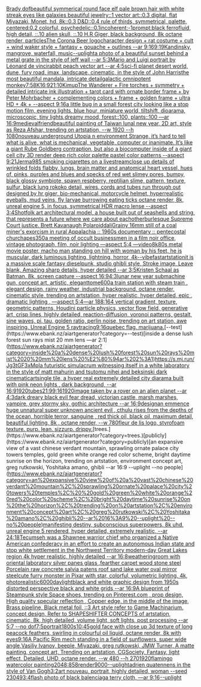 [Brady,](https://www.ebank.nz/aiartgenerator?category=Brady%2C)[dof](https://www.ebank.nz/aiartgenerator?category=dof)[beautiful symmerical round face elf pale brown hair with white streak eyes like galaxies beautiful jewelry::1 vector art::0.3 digital, flat Miyazaki, Monet, hd, 8k::0.3 D&D::0.4 rule of thirds, symmetrical, palette, centered:0.2 colorful, psychedelic::0.1](https://www.ebank.nz/aiartgenerator?category=beautiful%20symmerical%20round%20face%20elf%20pale%20brown%20hair%20with%20white%20streak%20eyes%20like%20galaxies%20beautiful%20jewelry%3A%3A1%20vector%20art%3A%3A0.3%20digital%2C%20flat%20Miyazaki%2C%20Monet%2C%20hd%2C%208k%3A%3A0.3%20D%26D%3A%3A0.4%20rule%20of%20thirds%2C%20symmetrical%2C%20palette%2C%20centered%3A0.2%20colorful%2C%20psychedelic%3A%3A0.1)[incoherent:-1](https://www.ebank.nz/aiartgenerator?category=incoherent%3A-1)[prompt:black ferrofluid, high detail, ::.10 alien skull, ::.10 H.R Giger, black background, 8k octane render, particles](https://www.ebank.nz/aiartgenerator?category=prompt%3Ablack%20ferrofluid%2C%20high%20detail%2C%20%3A%3A.10%20alien%20skull%2C%20%3A%3A.10%20H.R%20Giger%2C%20black%20background%2C%208k%20octane%20render%2C%20particles)[The Corona Beer logo](https://www.ebank.nz/aiartgenerator?category=The%20Corona%20Beer%20logo)[character design + rat costume + cult + wind waker style + fantasy + gouache + outlines --ar 9:16](https://www.ebank.nz/aiartgenerator?category=character%20design%20%2B%20rat%20costume%20%2B%20cult%20%2B%20wind%20waker%20style%20%2B%20fantasy%20%2B%20gouache%20%2B%20outlines%20--ar%209%3A16)[9:19](https://www.ebank.nz/aiartgenerator?category=9%3A19)[Kandinsky, mangrove, waterfall, music](https://www.ebank.nz/aiartgenerator?category=Kandinsky%2C%20mangrove%2C%20waterfall%2C%20music)[--uplight](https://www.ebank.nz/aiartgenerator?category=--uplight)[a photo of a beautiful sunset behind a metal grate in the style of jeff wall --ar 5:3](https://www.ebank.nz/aiartgenerator?category=a%20photo%20of%20a%20beautiful%20sunset%20behind%20a%20metal%20grate%20in%20the%20style%20of%20jeff%20wall%20--ar%205%3A3)[Mario and Luigi portrait by Léonard de vinci](https://www.ebank.nz/aiartgenerator?category=Mario%20and%20Luigi%20portrait%20by%20L%C3%A9onard%20de%20vinci)[rabbit peach vector art --ar 4:5](https://www.ebank.nz/aiartgenerator?category=rabbit%20peach%20vector%20art%20--ar%204%3A5)[sci-fi planet desert world, dune, fury road, imax, landscape, cinematic, in the style of John Harris](https://www.ebank.nz/aiartgenerator?category=sci-fi%20planet%20desert%20world%2C%20dune%2C%20fury%20road%2C%20imax%2C%20landscape%2C%20cinematic%2C%20in%20the%20style%20of%20John%20Harris)[the most beautiful mandala, intricate detail](https://www.ebank.nz/aiartgenerator?category=the%20most%20beautiful%20mandala%2C%20intricate%20detail)[galactic omnipotent monkey](https://www.ebank.nz/aiartgenerator?category=galactic%20omnipotent%20monkey)[7:5](https://www.ebank.nz/aiartgenerator?category=7%3A5)[8K](https://www.ebank.nz/aiartgenerator?category=8K)[16:9](https://www.ebank.nz/aiartgenerator?category=16%3A9)[21:10](https://www.ebank.nz/aiartgenerator?category=21%3A10)[Kim](https://www.ebank.nz/aiartgenerator?category=Kim)[up](https://www.ebank.nz/aiartgenerator?category=up)[The Wanderer + Fire torches + symmetry + detailed intricate ink illustration + tarot card with ornate border frame + by Peter Mohrbacher + complementing colors + frame + golden frame + ultra HD + 4k + --aspect 9:16](https://www.ebank.nz/aiartgenerator?category=The%20Wanderer%20%2B%20Fire%20torches%20%2B%20symmetry%20%2B%20detailed%20intricate%20ink%20illustration%20%2B%20tarot%20card%20with%20ornate%20border%20frame%20%2B%20by%20Peter%20Mohrbacher%20%2B%20complementing%20colors%20%2B%20frame%20%2B%20golden%20frame%20%2B%20ultra%20HD%20%2B%204k%20%2B%20--aspect%209%3A16)[a little bug in a small forest city looking like a stop motion film, evening lights, blue hour, miniature world, tiltshift, dioarama, microscopic, tiny lights,dreamy mood, forest::100, plants::100 —ar 16:9](https://www.ebank.nz/aiartgenerator?category=a%20little%20bug%20in%20a%20small%20forest%20city%20looking%20like%20a%20stop%20motion%20film%2C%20evening%20lights%2C%20blue%20hour%2C%20miniature%20world%2C%20tiltshift%2C%20dioarama%2C%20microscopic%2C%20tiny%20lights%2Cdreamy%20mood%2C%20forest%3A%3A100%2C%20plants%3A%3A100%20%E2%80%94ar%2016%3A9)[medieval](https://www.ebank.nz/aiartgenerator?category=medieval)[friend](https://www.ebank.nz/aiartgenerator?category=friend)[beautiful painting of Taiwan lunal new year, 2D art, style as Reza Afshar, trending on artstation, --w 1920 --h 1080](https://www.ebank.nz/aiartgenerator?category=beautiful%20painting%20of%20Taiwan%20lunal%20new%20year%2C%202D%20art%2C%20style%20as%20Reza%20Afshar%2C%20trending%20on%20artstation%2C%20--w%201920%20--h%201080)[nouveau,](https://www.ebank.nz/aiartgenerator?category=nouveau%2C)[underground Utopia n environment  Strange,  it’s hard to tell what is alive, what is mechanical, vegetable, computer or inanimate. It’s like a giant Rube Goldberg contraption, but also a biocomputer inside of a giant cell city 3D render deep rich color palette pastel color patterns --aspect 9:21](https://www.ebank.nz/aiartgenerator?category=underground%20Utopia%20n%20environment%20%20Strange%2C%20%20it%E2%80%99s%20hard%20to%20tell%20what%20is%20alive%2C%20what%20is%20mechanical%2C%20vegetable%2C%20computer%20or%20inanimate.%20It%E2%80%99s%20like%20a%20giant%20Rube%20Goldberg%20contraption%2C%20but%20also%20a%20biocomputer%20inside%20of%20a%20giant%20cell%20city%203D%20render%20deep%20rich%20color%20palette%20pastel%20color%20patterns%20--aspect%209%3A21)[Jerma985 smoking cigarettes on a livestream](https://www.ebank.nz/aiartgenerator?category=Jerma985%20smoking%20cigarettes%20on%20a%20livestream)[close up details of wrinkled folds flabby, lungs, brain matter and anatomical heart vessel, hues of, pinks, purples and blues and specks of red wet slimey pores, bumpy, black glossy symbiote, spawn respberry, reptilian slime, pattern, texture, sulfur, black lung rokoko detail, wires, cords and tubes run through out designed by hr giger, bio-mechanical, motorcycle helmet, hyperrealistic eyeballs, mud veins, fly larvae burrowing eating ticks octane render, 8k, unreal engine 5, in focus, symmetrical HDR macro lense --aspect 3:4](https://www.ebank.nz/aiartgenerator?category=close%20up%20details%20of%20wrinkled%20folds%20flabby%2C%20lungs%2C%20brain%20matter%20and%20anatomical%20heart%20vessel%2C%20hues%20of%2C%20pinks%2C%20purples%20and%20blues%20and%20specks%20of%20red%20wet%20slimey%20pores%2C%20bumpy%2C%20black%20glossy%20symbiote%2C%20spawn%20respberry%2C%20reptilian%20slime%2C%20pattern%2C%20texture%2C%20sulfur%2C%20black%20lung%20rokoko%20detail%2C%20wires%2C%20cords%20and%20tubes%20run%20through%20out%20designed%20by%20hr%20giger%2C%20bio-mechanical%2C%20motorcycle%20helmet%2C%20hyperrealistic%20eyeballs%2C%20mud%20veins%2C%20fly%20larvae%20burrowing%20eating%20ticks%20octane%20render%2C%208k%2C%20unreal%20engine%205%2C%20in%20focus%2C%20symmetrical%20HDR%20macro%20lense%20--aspect%203%3A4)[Shot](https://www.ebank.nz/aiartgenerator?category=Shot)[folk art architectural model, a house built out of seashells and string, that represents a future where we care about eachother](https://www.ebank.nz/aiartgenerator?category=folk%20art%20architectural%20model%2C%20a%20house%20built%20out%20of%20seashells%20and%20string%2C%20that%20represents%20a%20future%20where%20we%20care%20about%20eachother)[burlesque Supreme Court justice. Brett Kavanaugh Polaroid](https://www.ebank.nz/aiartgenerator?category=burlesque%20Supreme%20Court%20justice.%20Brett%20Kavanaugh%20Polaroid)[dali](https://www.ebank.nz/aiartgenerator?category=dali)[Grainy 16mm still of a coal miner's exorcism in rural Appalachia :: 1960s documentary :: pentecostal church](https://www.ebank.nz/aiartgenerator?category=Grainy%2016mm%20still%20of%20a%20coal%20miner%27s%20exorcism%20in%20rural%20Appalachia%20%3A%3A%201960s%20documentary%20%3A%3A%20pentecostal%20church)[apes](https://www.ebank.nz/aiartgenerator?category=apes)[350](https://www.ebank.nz/aiartgenerator?category=350)[a meeting of occult businessmen in a film noir office, vintage photograph, film, noir lighting —aspect 5:4 —video](https://www.ebank.nz/aiartgenerator?category=a%20meeting%20of%20occult%20businessmen%20in%20a%20film%20noir%20office%2C%20vintage%20photograph%2C%20film%2C%20noir%20lighting%20%E2%80%94aspect%205%3A4%20%E2%80%94video)[8k](https://www.ebank.nz/aiartgenerator?category=8k)[80s metal movie poster, macho man standing on hill with woman by his feet, he is muscular, dark luminous lighting, lightning, horror, 4k](https://www.ebank.nz/aiartgenerator?category=80s%20metal%20movie%20poster%2C%20macho%20man%20standing%20on%20hill%20with%20woman%20by%20his%20feet%2C%20he%20is%20muscular%2C%20dark%20luminous%20lighting%2C%20lightning%2C%20horror%2C%204k)[--vibefast](https://www.ebank.nz/aiartgenerator?category=--vibefast)[artstation](https://www.ebank.nz/aiartgenerator?category=artstation)[it is a massive scale  fantasy dieselpunk, studio ghibli style, Stroke image, Leave blank, Amazing sharp details, hyper detailed --ar 3:5](https://www.ebank.nz/aiartgenerator?category=it%20is%20a%20massive%20scale%20%20fantasy%20dieselpunk%2C%20studio%20ghibli%20style%2C%20Stroke%20image%2C%20Leave%20blank%2C%20Amazing%20sharp%20details%2C%20hyper%20detailed%20--ar%203%3A5)[Kristen Schaal as Batman, 8k, screen capture --aspect 16:9](https://www.ebank.nz/aiartgenerator?category=Kristen%20Schaal%20as%20Batman%2C%208k%2C%20screen%20capture%20--aspect%2016%3A9)[4:3](https://www.ebank.nz/aiartgenerator?category=4%3A3)[lunar new year submachine gun, concept art, artistic, elegant](https://www.ebank.nz/aiartgenerator?category=lunar%20new%20year%20submachine%20gun%2C%20concept%20art%2C%20artistic%2C%20elegant)[tome](https://www.ebank.nz/aiartgenerator?category=tome)[600](https://www.ebank.nz/aiartgenerator?category=600)[a train station with steam train , elegant design, rainy weather, industrial background, octane render, cinematic style, trending on artstation, hyper realistic, hyper detailed, epic , dramatic lighting , —aspect 5:4](https://www.ebank.nz/aiartgenerator?category=a%20train%20station%20with%20steam%20train%20%2C%20elegant%20design%2C%20rainy%20weather%2C%20industrial%20background%2C%20octane%20render%2C%20cinematic%20style%2C%20trending%20on%20artstation%2C%20hyper%20realistic%2C%20hyper%20detailed%2C%20epic%20%2C%20dramatic%20lighting%20%2C%20%E2%80%94aspect%205%3A4)[—ar 188:164 vertical gradient, texture, geometric patterns, Houdini particle physics, vector flow field, generative art, crisp lines, highly detailed, reaction-diffusion, voronoi patterns, gestalt, sine waves, pi, tau, golden ratio, perlin noise, trending on art station, awe inspiring, Unreal Engine 5 raytracing](https://www.ebank.nz/aiartgenerator?category=%E2%80%94ar%20188%3A164%20vertical%20gradient%2C%20texture%2C%20geometric%20patterns%2C%20Houdini%20particle%20physics%2C%20vector%20flow%20field%2C%20generative%20art%2C%20crisp%20lines%2C%20highly%20detailed%2C%20reaction-diffusion%2C%20voronoi%20patterns%2C%20gestalt%2C%20sine%20waves%2C%20pi%2C%20tau%2C%20golden%20ratio%2C%20perlin%20noise%2C%20trending%20on%20art%20station%2C%20awe%20inspiring%2C%20Unreal%20Engine%205%20raytracing)[9:16](https://www.ebank.nz/aiartgenerator?category=9%3A16)[quebec flag. marijuana.](https://www.ebank.nz/aiartgenerator?category=quebec%20flag.%20marijuana.)[--test](https://www.ebank.nz/aiartgenerator?category=--test)[inside a dense lush forest sun rays mist 20 mm lens —ar 2:1](https://www.ebank.nz/aiartgenerator?category=inside%20a%20dense%20lush%20forest%20sun%20rays%20mist%2020%20mm%20lens%20%E2%80%94ar%202%3A1)[<https://s.mj.run/Jg3tGF3xMpI>](https://www.ebank.nz/aiartgenerator?category=%3Chttps%3A//s.mj.run/Jg3tGF3xMpI%3E)[a futuristic simulacrum witnessing itself in a white laboratory in the style of matt mahurin and tsutomu nihei and beksinski dark cinematic](https://www.ebank.nz/aiartgenerator?category=a%20futuristic%20simulacrum%20witnessing%20itself%20in%20a%20white%20laboratory%20in%20the%20style%20of%20matt%20mahurin%20and%20tsutomu%20nihei%20and%20beksinski%20dark%20cinematic)[art](https://www.ebank.nz/aiartgenerator?category=art)[single tile, a hyper real extremely detailed city diarama built with pink neon lights , dark background, --ar 16:9](https://www.ebank.nz/aiartgenerator?category=single%20tile%2C%20a%20hyper%20real%20extremely%20detailed%20city%20diarama%20built%20with%20pink%20neon%20lights%20%2C%20dark%20background%2C%20--ar%2016%3A9)[1920](https://www.ebank.nz/aiartgenerator?category=1920)[tubes](https://www.ebank.nz/aiartgenerator?category=tubes)[21:9](https://www.ebank.nz/aiartgenerator?category=21%3A9)[9:16](https://www.ebank.nz/aiartgenerator?category=9%3A16)[1920](https://www.ebank.nz/aiartgenerator?category=1920)[image taken by a rover on an alien planet --ar 4:3](https://www.ebank.nz/aiartgenerator?category=image%20taken%20by%20a%20rover%20on%20an%20alien%20planet%20--ar%204%3A3)[dark dreary black evil fear dread, victorian castle, marsh marshes, vampire, grey stormy sky, gothic architecture --ar 16:9](https://www.ebank.nz/aiartgenerator?category=dark%20dreary%20black%20evil%20fear%20dread%2C%20victorian%20castle%2C%20marsh%20marshes%2C%20vampire%2C%20grey%20stormy%20sky%2C%20gothic%20architecture%20--ar%2016%3A9)[design](https://www.ebank.nz/aiartgenerator?category=design)[an emmence  huge unnatural super unknown ancient evil , cthulu  rises from the depths of the ocean, horrible terror,  sanguine , red thick oil, black oil,  maximum detail, beautiful lighting,  8k , octane render, --w 780](https://www.ebank.nz/aiartgenerator?category=an%20emmence%20%20huge%20unnatural%20super%20unknown%20ancient%20evil%20%2C%20cthulu%20%20rises%20from%20the%20depths%20of%20the%20ocean%2C%20horrible%20terror%2C%20%20sanguine%20%2C%20red%20thick%20oil%2C%20black%20oil%2C%20%20maximum%20detail%2C%20beautiful%20lighting%2C%20%208k%20%2C%20octane%20render%2C%20--w%20780)[fleur de lis logo, styrofoam texture. purp. lean. sizzurp. drippy.](https://www.ebank.nz/aiartgenerator?category=fleur%20de%20lis%20logo%2C%20styrofoam%20texture.%20purp.%20lean.%20sizzurp.%20drippy.)[trees.](https://www.ebank.nz/aiartgenerator?category=trees.)[publicly](https://www.ebank.nz/aiartgenerator?category=publicly)[an expansive view of a vast chinese verdant mountain, sprawling ornate palace city towers temples,  gold green white orange red color scheme, bright daytime sunrise on the horizon, trending on artstation, environment concept art, greg rutkowski, Yoshitaka amano, ghibli --ar 16:9 --uplight --no people](https://www.ebank.nz/aiartgenerator?category=an%20expansive%20view%20of%20a%20vast%20chinese%20verdant%20mountain%2C%20sprawling%20ornate%20palace%20city%20towers%20temples%2C%20%20gold%20green%20white%20orange%20red%20color%20scheme%2C%20bright%20daytime%20sunrise%20on%20the%20horizon%2C%20trending%20on%20artstation%2C%20environment%20concept%20art%2C%20greg%20rutkowski%2C%20Yoshitaka%20amano%2C%20ghibli%20--ar%2016%3A9%20--uplight%20--no%20people)[manifesting destiny, subconscious superpowers, 8k uhd, unreal engine 5 rendered, hyper detailed,  extremely realistic,  --ar 24:18](https://www.ebank.nz/aiartgenerator?category=manifesting%20destiny%2C%20subconscious%20superpowers%2C%208k%20uhd%2C%20unreal%20engine%205%20rendered%2C%20hyper%20detailed%2C%20%20extremely%20realistic%2C%20%20--ar%2024%3A18)[Tecumseh was a Shawnee warrior chief who organized a Native American confederacy in an effort to create an autonomous Indian state and stop white settlement in the Northwest Territory modern-day Great Lakes region 4k hyper realistic, highly detailed --ar 16:8](https://www.ebank.nz/aiartgenerator?category=Tecumseh%20was%20a%20Shawnee%20warrior%20chief%20who%20organized%20a%20Native%20American%20confederacy%20in%20an%20effort%20to%20create%20an%20autonomous%20Indian%20state%20and%20stop%20white%20settlement%20in%20the%20Northwest%20Territory%20modern-day%20Great%20Lakes%20region%204k%20hyper%20realistic%2C%20highly%20detailed%20--ar%2016%3A8)[weathering](https://www.ebank.nz/aiartgenerator?category=weathering)[room with oriental laboratory silver panes glass ,fearther carpet wood stone steel Porcelain raw concrete salvia patens roof sand lake water oval mirror steel](https://www.ebank.nz/aiartgenerator?category=room%20with%20oriental%20laboratory%20silver%20panes%20glass%20%2Cfearther%20carpet%20wood%20stone%20steel%20Porcelain%20raw%20concrete%20salvia%20patens%20roof%20sand%20lake%20water%20oval%20mirror%20steel)[cute furry monster in Pixar with star, colorful, volumetric lighting, 4k, photorealistic](https://www.ebank.nz/aiartgenerator?category=cute%20furry%20monster%20in%20Pixar%20with%20star%2C%20colorful%2C%20volumetric%20lighting%2C%204k%2C%20photorealistic)[6000](https://www.ebank.nz/aiartgenerator?category=6000)[daylight](https://www.ebank.nz/aiartgenerator?category=daylight)[black and white graphic design from 1950s distorted perspective black and white grids --ar 16:9](https://www.ebank.nz/aiartgenerator?category=black%20and%20white%20graphic%20design%20from%201950s%20distorted%20perspective%20black%20and%20white%20grids%20--ar%2016%3A9)[A blueprint of Steampunk style Space shoes,    trending on Pinterest.com  , prop design, High quality specular reflection , Copper  edge, in the middle of the image, Brass pipeline,  Black metal foil,  ::3  Art style refer to Game Machinarium.  concept design, Refer to SHAPESHIFTER CONCEPTS  of artstation, cinematic,  8k, high detailed,  volume light,  soft lights,  post processing    --ar 5:7   --no dof](https://www.ebank.nz/aiartgenerator?category=A%20blueprint%20of%20Steampunk%20style%20Space%20shoes%2C%20%20%20%20trending%20on%20Pinterest.com%20%20%2C%20prop%20design%2C%20High%20quality%20specular%20reflection%20%2C%20Copper%20%20edge%2C%20in%20the%20middle%20of%20the%20image%2C%20Brass%20pipeline%2C%20%20Black%20metal%20foil%2C%20%20%3A%3A3%20%20Art%20style%20refer%20to%20Game%20Machinarium.%20%20concept%20design%2C%20Refer%20to%20SHAPESHIFTER%20CONCEPTS%20%20of%20artstation%2C%20cinematic%2C%20%208k%2C%20high%20detailed%2C%20%20volume%20light%2C%20%20soft%20lights%2C%20%20post%20processing%20%20%20%20--ar%205%3A7%20%20%20--no%20dof)[7:5](https://www.ebank.nz/aiartgenerator?category=7%3A5)[portrait](https://www.ebank.nz/aiartgenerator?category=portrait)[1800s](https://www.ebank.nz/aiartgenerator?category=1800s)[10:45](https://www.ebank.nz/aiartgenerator?category=10%3A45)[gold face with close up 3d texture of long peacock feathers, swirling in colourful oil liquid, octane render, 8k with eyes](https://www.ebank.nz/aiartgenerator?category=gold%20face%20with%20close%20up%203d%20texture%20of%20long%20peacock%20feathers%2C%20swirling%20in%20colourful%20oil%20liquid%2C%20octane%20render%2C%208k%20with%20eyes)[9:16](https://www.ebank.nz/aiartgenerator?category=9%3A16)[A Pacific Rim mech standing in a field of sunflowers, super wide angle,Vasiliy Ivanov, beeple, Miyazaki, greg rutkowski, JMW Turner, A matte painting, concept art, Trending on artstation, CGSociety, Fantasy, light effect, Detailed, UHD, octane render. --w 480 --h 270](https://www.ebank.nz/aiartgenerator?category=A%20Pacific%20Rim%20mech%20standing%20in%20a%20field%20of%20sunflowers%2C%20super%20wide%20angle%2CVasiliy%20Ivanov%2C%20beeple%2C%20Miyazaki%2C%20greg%20rutkowski%2C%20JMW%20Turner%2C%20A%20matte%20painting%2C%20concept%20art%2C%20Trending%20on%20artstation%2C%20CGSociety%2C%20Fantasy%2C%20light%20effect%2C%20Detailed%2C%20UHD%2C%20octane%20render.%20--w%20480%20--h%20270)[1920](https://www.ebank.nz/aiartgenerator?category=1920)[flamingo watercolor painting](https://www.ebank.nz/aiartgenerator?category=flamingo%20watercolor%20painting)[2048:858](https://www.ebank.nz/aiartgenerator?category=2048%3A858)[render](https://www.ebank.nz/aiartgenerator?category=render)[9000](https://www.ebank.nz/aiartgenerator?category=9000)[--uplight](https://www.ebank.nz/aiartgenerator?category=--uplight)[adrien quatennens in the style of Van Gogh](https://www.ebank.nz/aiartgenerator?category=adrien%20quatennens%20in%20the%20style%20of%20Van%20Gogh)[3:2](https://www.ebank.nz/aiartgenerator?category=3%3A2)[art nouveau, portrait, highly detailed, woman --seed 23049](https://www.ebank.nz/aiartgenerator?category=art%20nouveau%2C%20portrait%2C%20highly%20detailed%2C%20woman%20--seed%2023049)[3:4](https://www.ebank.nz/aiartgenerator?category=3%3A4)[flash photo of black balenciaga terry cloth, —ar 9:16](https://www.ebank.nz/aiartgenerator?category=flash%20photo%20of%20black%20balenciaga%20terry%20cloth%2C%20%E2%80%94ar%209%3A16)[--uplight](https://www.ebank.nz/aiartgenerator?category=--uplight)